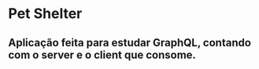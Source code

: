 # Pet Shelter
## Aplicação feita para estudar GraphQL, contando com o server e o client que consome.
